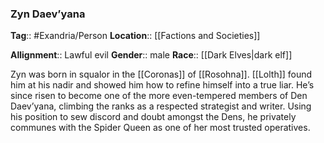 ### Zyn Daev’yana
**Tag**:: #Exandria/Person
**Location**:: [[Factions and Societies]]

**Allignment**:: Lawful evil
**Gender**:: male
**Race**:: [[Dark Elves|dark elf]]

Zyn was born in squalor in the [[Coronas]] of [[Rosohna]]. [[Lolth]] found him at his nadir and showed him how to refine himself into a true liar. He’s since risen to become one of the more even-tempered members of Den Daev’yana, climbing the ranks as a respected strategist and writer. Using his position to sew discord and doubt amongst the Dens, he privately communes with the Spider Queen as one of her most trusted operatives.